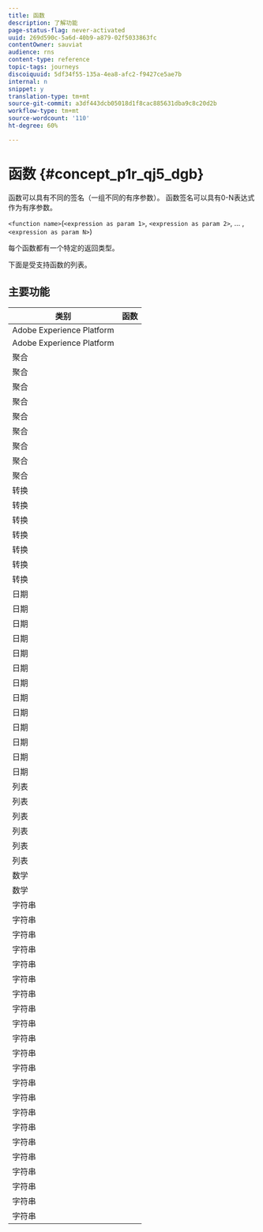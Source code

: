 ```yaml
---
title: 函数
description: 了解功能
page-status-flag: never-activated
uuid: 269d590c-5a6d-40b9-a879-02f5033863fc
contentOwner: sauviat
audience: rns
content-type: reference
topic-tags: journeys
discoiquuid: 5df34f55-135a-4ea8-afc2-f9427ce5ae7b
internal: n
snippet: y
translation-type: tm+mt
source-git-commit: a3df443dcb05018d1f8cac885631dba9c8c20d2b
workflow-type: tm+mt
source-wordcount: '110'
ht-degree: 60%

---
```



# 函数 {#concept_p1r_qj5_dgb}

函数可以具有不同的签名（一组不同的有序参数）。 函数签名可以具有0-N表达式作为有序参数。

`<function name>`(`<expression as param 1>`, `<expression as param 2>`, ... ,`<expression as param N>`)

每个函数都有一个特定的返回类型。

下面是受支持函数的列表。

## 主要功能

| 类别 | 函数 |
|-------------|-----------------------|
| Adobe Experience Platform | [](../functions/functiongetbestsendtime.md) |
| Adobe Experience Platform | [](../functions/functioninsegment.md) |
| 聚合 | [](../functions/functionavg.md) |
| 聚合 | [](../functions/functioncount.md) |
| 聚合 | [](../functions/functioncountonlynull.md) |
| 聚合 | [](../functions/functioncountwithnull.md) |
| 聚合 | [](../functions/functiondistinctcount.md) |
| 聚合 | [](../functions/functiondistinctcountwithnull.md) |
| 聚合 | [](../functions/functionmax.md) |
| 聚合 | [](../functions/functionmin.md) |
| 聚合 | [](../functions/functionsum.md) |
| 转换 | [](../functions/functiontobool.md) |
| 转换 | [](../functions/functiontodatetime.md) |
| 转换 | [](../functions/functiontodatetimeonly.md) |
| 转换 | [](../functions/functiontodecimal.md) |
| 转换 | [](../functions/functiontoduration.md) |
| 转换 | [](../functions/functiontointeger.md) |
| 转换 | [](../functions/functiontostring.md) |
| 日期 | [](../functions/functioncurrenttimeinmillis.md) |
| 日期 | [](../functions/functioninlastdays.md) |
| 日期 | [](../functions/functioninlasthours.md) |
| 日期 | [](../functions/functioninlastmonths.md) |
| 日期 | [](../functions/functioninlastyears.md) |
| 日期 | [](../functions/functioninnextdays.md) |
| 日期 | [](../functions/functioninnexthours.md) |
| 日期 | [](../functions/functioninnextmonths.md) |
| 日期 | [](../functions/functioninnextyears.md) |
| 日期 | [](../functions/functionnow.md) |
| 日期 | [](../functions/functionnowwithdelta.md) |
| 日期 | [](../functions/functionsethours.md) |
| 日期 | [](../functions/functionsetdays.md) |
| 列表 | [](../functions/functiondistinct.md) |
| 列表 | [](../functions/functiondistinctcount.md) |
| 列表 | [](../functions/functionin.md) |
| 列表 | [](../functions/functionlistsize.md) |
| 列表 | [](../functions/functionserializelist.md) |
| 列表 | [](../functions/functionsort.md) |
| 数学 | [](../functions/functionrandom.md) |
| 数学 | [](../functions/functionround.md) |
| 字符串 | [](../functions/functionconcat.md) |
| 字符串 | [](../functions/functioncontain.md) |
| 字符串 | [](../functions/functioncontainwithignorecase.md) |
| 字符串 | [](../functions/functionendwith.md) |
| 字符串 | [](../functions/functionendwithignorecase.md) |
| 字符串 | [](../functions/functionequalignorecase.md) |
| 字符串 | [](../functions/functionindexof.md) |
| 字符串 | [](../functions/functionisempty.md) |
| 字符串 | [](../functions/functionisnotempty.md) |
| 字符串 | [](../functions/functionlastindexof.md) |
| 字符串 | [](../functions/functionlength.md) |
| 字符串 | [](../functions/functionlower.md) |
| 字符串 | [](../functions/functionmatchregexp.md) |
| 字符串 | [](../functions/functionnotequalignorecase.md) |
| 字符串 | [](../functions/functionreplace.md) |
| 字符串 | [](../functions/functionreplaceall.md) |
| 字符串 | [](../functions/functionstartwith.md) |
| 字符串 | [](../functions/functionstartwithignorecase.md) |
| 字符串 | [](../functions/functionsubstr.md) |
| 字符串 | [](../functions/functiontrim.md) |
| 字符串 | [](../functions/functionupper.md) |
| 字符串 | [](../functions/functionuuid.md) |